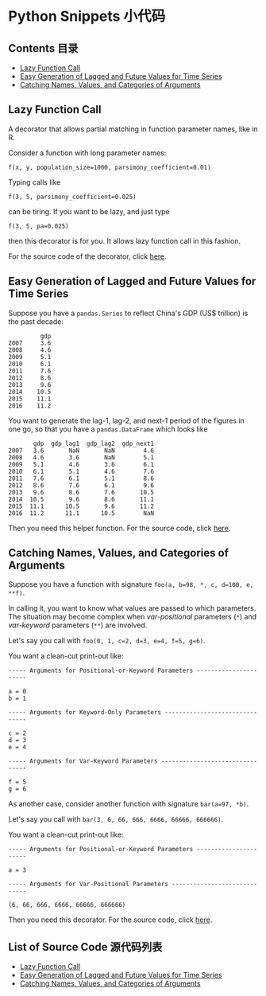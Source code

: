 # Python Snippets 小代码

## Contents 目录

- [Lazy Function Call](#user-content-lazy-function-call)
- [Easy Generation of Lagged and Future Values for Time Series](#user-content-easy-generation-of-lagged-and-future-values-for-time-series)
- [Catching Names, Values, and Categories of Arguments](#user-content-catching-names-values-and-categories-of-arguments)

## Lazy Function Call

A decorator that allows partial matching in function parameter names, like in R.

Consider a function with long parameter names:

`f(x, y, population_size=1000, parsimony_coefficient=0.01)`

Typing calls like

`f(3, 5, parsimony_coefficient=0.025)`

can be tiring. If you want to be lazy, and just type

`f(3, 5, pa=0.025)`

then this decorator is for you. It allows lazy function call in this fashion.

For the source code of the decorator, click [here](lazy/lazy.py).

## Easy Generation of Lagged and Future Values for Time Series

Suppose you have a `pandas.Series` to reflect China's GDP (US$ trillion) is the past decade:

```
         gdp
2007     3.6
2008     4.6
2009     5.1
2010     6.1
2011     7.6
2012     8.6
2013     9.6
2014    10.5
2015    11.1
2016    11.2
```

You want to generate the lag-1, lag-2, and next-1 period of the figures in one go, so that you have a `pandas.DataFrame` which looks like

           gdp  gdp_lag1  gdp_lag2  gdp_next1
    2007   3.6       NaN       NaN        4.6
    2008   4.6       3.6       NaN        5.1
    2009   5.1       4.6       3.6        6.1
    2010   6.1       5.1       4.6        7.6
    2011   7.6       6.1       5.1        8.6
    2012   8.6       7.6       6.1        9.6
    2013   9.6       8.6       7.6       10.5
    2014  10.5       9.6       8.6       11.1
    2015  11.1      10.5       9.6       11.2
    2016  11.2      11.1      10.5        NaN

Then you need this helper function. For the source code, click [here](lag/lag.py).

## Catching Names, Values, and Categories of Arguments

Suppose you have a function with signature `foo(a, b=98, *, c, d=100, e, **f)`.

In calling it, you want to know what values are passed to which parameters. The situation may become complex when *var-positional* parameters (`*`)  and *var-keyword* parameters (`**`) are involved. 

Let's say you call with `foo(0, 1, c=2, d=3, e=4, f=5, g=6)`.

You want a clean-cut print-out like:

```
----- Arguments for Positional-or-Keyword Parameters ----------------------

a = 0
b = 1

----- Arguments for Keyword-Only Parameters -------------------------------

c = 2
d = 3
e = 4

----- Arguments for Var-Keyword Parameters --------------------------------

f = 5
g = 6
```

As another case, consider another function with signature `bar(a=97, *b)`.

Let's say you call with `bar(3, 6, 66, 666, 6666, 66666, 666666)`.

You want a clean-cut print-out like:

```
----- Arguments for Positional-or-Keyword Parameters ----------------------

a = 3

----- Arguments for Var-Positional Parameters -----------------------------

(6, 66, 666, 6666, 66666, 666666)
```

Then you need this decorator. For the source code, click [here](catch/catch.py).

## List of Source Code 源代码列表

- [Lazy Function Call](lazy/lazy.py)
- [Easy Generation of Lagged and Future Values for Time Series](lag/lag.py)
- [Catching Names, Values, and Categories of Arguments](catch/catch.py)
